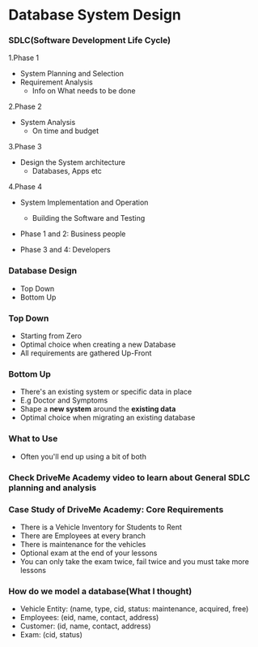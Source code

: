 # Database System Design

### SDLC(Software Development Life Cycle)

1.Phase 1
  * System Planning and Selection
  * Requirement Analysis
    * Info on What needs to be done

2.Phase 2
  * System Analysis
    * On time and budget

3.Phase 3
  * Design the System architecture
    * Databases, Apps etc

4.Phase 4
  * System Implementation and Operation
    * Building the Software and Testing

* Phase 1 and 2: Business people
* Phase 3 and 4: Developers

### Database Design

* Top Down
* Bottom Up

### Top Down

* Starting from Zero
* Optimal choice when creating a new Database
* All requirements are gathered Up-Front

### Bottom Up
* There's an existing system or specific data in place
* E.g Doctor and Symptoms
* Shape a **new system** around the **existing data**
* Optimal choice when migrating an existing database

### What to Use
* Often you'll end up using a bit of both

### Check DriveMe Academy video to learn about General SDLC planning and analysis

### Case Study of DriveMe Academy: Core Requirements

* There is a Vehicle Inventory for Students to Rent
* There are Employees at every branch
* There is maintenance for the vehicles
* Optional exam at the end of your lessons
* You can only take the exam twice, fail twice and you must take more lessons

### How do we model a database(What I thought)
* Vehicle Entity: (name, type, cid, status: maintenance, acquired, free)
* Employees: (eid, name, contact, address)
* Customer: (id, name, contact, address)
* Exam: (cid, status)

